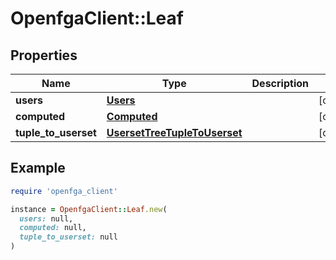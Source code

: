 # OpenfgaClient::Leaf

## Properties

| Name | Type | Description | Notes |
| ---- | ---- | ----------- | ----- |
| **users** | [**Users**](Users.md) |  | [optional] |
| **computed** | [**Computed**](Computed.md) |  | [optional] |
| **tuple_to_userset** | [**UsersetTreeTupleToUserset**](UsersetTreeTupleToUserset.md) |  | [optional] |

## Example

```ruby
require 'openfga_client'

instance = OpenfgaClient::Leaf.new(
  users: null,
  computed: null,
  tuple_to_userset: null
)
```

